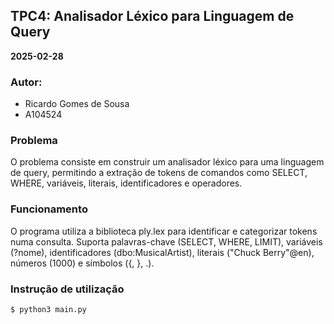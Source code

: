 ## **TPC4: Analisador Léxico para Linguagem de Query**

**2025-02-28**

### **Autor:**
- Ricardo Gomes de Sousa
- A104524

### **Problema**
O problema consiste em construir um analisador léxico para uma linguagem de query, permitindo a extração de tokens de comandos como SELECT, WHERE, variáveis, literais, identificadores e operadores.

### **Funcionamento**
O programa utiliza a biblioteca ply.lex para identificar e categorizar tokens numa consulta. Suporta palavras-chave (SELECT, WHERE, LIMIT), variáveis (?nome), identificadores (dbo:MusicalArtist), literais ("Chuck Berry"@en), números (1000) e símbolos ({, }, .).

### **Instrução de utilização**
```bash
$ python3 main.py